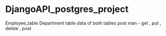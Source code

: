 # DjangoAPI_postgres_project

Employee_table
Department table
data of both tables
post man - get , put , delete , post
